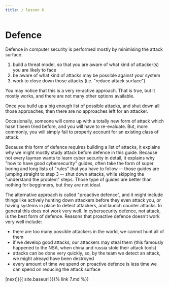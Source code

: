 ```yaml
---
title: / lesson 6
---
```



# Defence

Defence in computer security is performed mostly by minimising the attack surface.

1. build a threat model, so that you are aware of what kind of attacker(s) you are likely to face
2. be aware of what kind of attacks may be possible against your system
3. work to close down those attacks (i.e. "reduce attack surface")

You may notice that this is a very re-active approach. That is true, but it mostly works, and there are not many other options available.

Once you build up a big enough list of possible attacks, and shut down all those approaches, then there are no approaches left for an attacker.

Occasionally, someone will come up with a totally new form of attack which hasn't been tried before, and you will have to re-evaluate. But, more commonly,
you will simply fail to properly account for an existing class of attack.

Because this form of defence requires building a list of attacks, it explains why we might mostly study attack before defence in this guide.
Because not every layman wants to learn cyber security in detail, it explains why "how to have good cybersecurity" guides, often take the form of super boring and long lists of "rules" that you have to follow -- those guides are jumping straight to step 3 -- shut down attacks, while skipping the "understand the problem" steps.
Those type of guides are better than nothing for begginners, but they are not ideal.

The alternative approach is called "proactive defence", and it might include things like actively hunting down attackers before they even attack you, or having systems in place to detect attackers, and launch counter attacks.
In general this does not work very well. In cybersecurity defence, not attack, is the best form of defence. Reasons that proactive defence doesn't work very well include:

- there are too many possible attackers in the world, we cannot hunt all of them
- if we develop good attacks, our attackers may steal them (this famously happened to the NSA, when china and russia stole their attack tools)
- attacks can be done very quickly, so, by the team we detect an attack, we might alreayd have been destroyed
- every amount of time we spend on proactive defence is less time we can spend on reducing the attack surface


[next]({{ site.baseurl }}{% link 7.md %})
